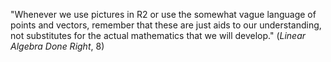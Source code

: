 "Whenever we use pictures in R2 or use the somewhat vague language of points and vectors, remember that these are just aids to our understanding, not substitutes for the actual mathematics that we will develop." (*Linear Algebra Done Right*, 8)
